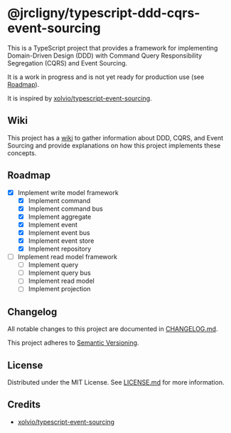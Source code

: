 # @jrcligny/typescript-ddd-cqrs-event-sourcing

This is a TypeScript project that provides a framework for implementing Domain-Driven Design (DDD) with Command Query Responsibility Segregation (CQRS) and Event Sourcing.

It is a work in progress and is not yet ready for production use (see [Roadmap](#roadmap)).

It is inspired by [xolvio/typescript-event-sourcing](https://github.com/xolvio/typescript-event-sourcing).

## Wiki

This project has a [wiki](https://github.com/jrcligny/typescript-ddd-cqrs-event-sourcing/wiki) to gather information about DDD, CQRS, and Event Sourcing and provide explanations on how this project implements these concepts.

## Roadmap

- [x] Implement write model framework
	- [x] Implement command
	- [x] Implement command bus
	- [x] Implement aggregate
	- [x] Implement event
	- [x] Implement event bus
	- [x] Implement event store
	- [x] Implement repository

- [ ] Implement read model framework
	- [ ] Implement query
	- [ ] Implement query bus
	- [ ] Implement read model
	- [ ] Implement projection

## Changelog

All notable changes to this project are documented in [CHANGELOG.md](./CHANGELOG.md).

This project adheres to [Semantic Versioning](https://semver.org/spec/v2.0.0.html).

## License

Distributed under the MIT License. See [LICENSE.md](./LICENSE.md) for more information.

## Credits

- [xolvio/typescript-event-sourcing](https://github.com/xolvio/typescript-event-sourcing)
